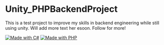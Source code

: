 # Unity_PHPBackendProject
This is a test project to improve my skills in backend engineering while still using unity. Will add more text her esoon. Follow for more!

[![Made with C#](https://img.shields.io/badge/Made%20With%20CSharp-00b911.svg?style=plastic&logo=csharp)](https://microsoft.com)
[![Made with PHP](https://img.shields.io/badge/Made%20With%20PHP-00b911.svg?style=plastic&logo=php)](https://php.com)
